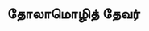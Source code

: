 ---
layout: tagpage
title: "தோலாமொழித் தேவர்"
tag: தோலாமொழித் தேவர்
description: "தோலாமொழித் தேவர் தொடர்புடைய நூல்கள்/கட்டுரைகள்"
robots: noindex
---